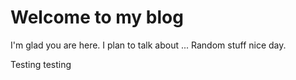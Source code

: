 # Welcome to my blog

I'm glad you are here. I plan to talk about ...
Random stuff nice day.

Testing testing
